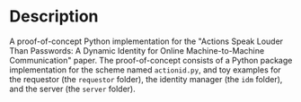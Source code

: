 # Description
A proof-of-concept Python implementation for the "Actions Speak Louder Than Passwords: A Dynamic Identity for Online Machine-to-Machine Communication" paper. The proof-of-concept consists of a Python package implementation for the scheme named `actionid.py`, and toy examples for the requestor (the `requestor` folder), the identity manager (the `idm` folder), and the server (the `server` folder).
